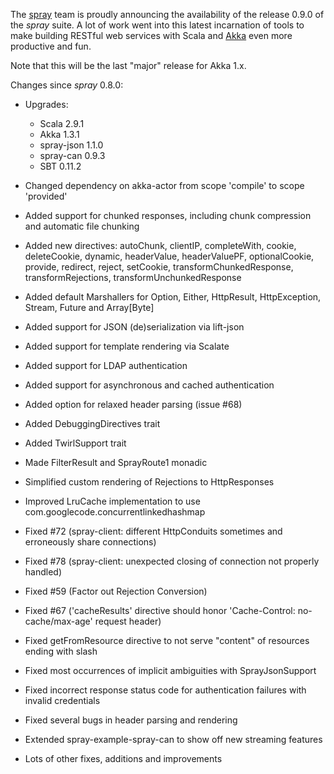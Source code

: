 The [spray](http://spray.io) team is proudly announcing the availability of the release 0.9.0 of the _spray_ suite.
A lot of work went into this latest incarnation of tools to make building RESTful web services with Scala and [Akka][]
even more productive and fun.

Note that this will be the last "major" release for Akka 1.x.

Changes since _spray_ 0.8.0:

- Upgrades:
  - Scala 2.9.1
  - Akka 1.3.1
  - spray-json 1.1.0
  - spray-can 0.9.3
  - SBT 0.11.2
- Changed dependency on akka-actor from scope 'compile' to scope 'provided'
- Added support for chunked responses, including chunk compression and automatic file chunking
- Added new directives: autoChunk, clientIP, completeWith, cookie, deleteCookie, dynamic, headerValue, headerValuePF,
    optionalCookie, provide, redirect, reject, setCookie, transformChunkedResponse, transformRejections,
    transformUnchunkedResponse
- Added default Marshallers for Option, Either, HttpResult, HttpException, Stream, Future and Array[Byte]
- Added support for JSON (de)serialization via lift-json
- Added support for template rendering via Scalate
- Added support for LDAP authentication
- Added support for asynchronous and cached authentication
- Added option for relaxed header parsing (issue #68)
- Added DebuggingDirectives trait
- Added TwirlSupport trait
- Made FilterResult and SprayRoute1 monadic
- Simplified custom rendering of Rejections to HttpResponses
- Improved LruCache implementation to use com.googlecode.concurrentlinkedhashmap
- Fixed #72 (spray-client: different HttpConduits sometimes and erroneously share connections)
- Fixed #78 (spray-client: unexpected closing of connection not properly handled)
- Fixed #59 (Factor out Rejection Conversion)
- Fixed #67 ('cacheResults' directive should honor 'Cache-Control: no-cache/max-age' request header)
- Fixed getFromResource directive to not serve "content" of resources ending with slash
- Fixed most occurrences of implicit ambiguities with SprayJsonSupport
- Fixed incorrect response status code for authentication failures with invalid credentials
- Fixed several bugs in header parsing and rendering
- Extended spray-example-spray-can to show off new streaming features
- Lots of other fixes, additions and improvements

  [Akka]: http://akka.io